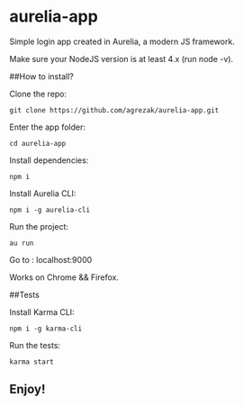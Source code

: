 # aurelia-app
Simple login app created in Aurelia, a modern JS framework.

Make sure your NodeJS version is at least 4.x (run node -v).

##How to install?

Clone the repo:
```
git clone https://github.com/agrezak/aurelia-app.git
```
Enter the app folder:
```
cd aurelia-app
```
Install dependencies:
```
npm i
```
Install Aurelia CLI:
```
npm i -g aurelia-cli
```
Run the project:
```
au run
```

Go to : localhost:9000

Works on Chrome && Firefox.

##Tests

Install Karma CLI:
```
npm i -g karma-cli
```
Run the tests:
``` 
karma start
```

## Enjoy!




